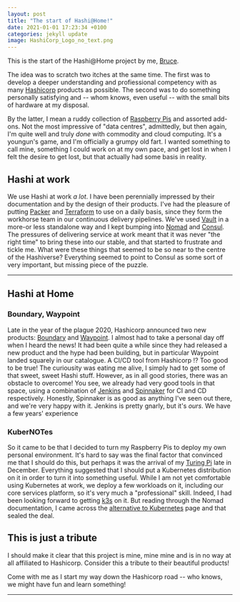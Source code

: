 ```yaml
---
layout: post
title: "The start of Hashi@Home!"
date: 2021-01-01 17:23:34 +0100
categories: jekyll update
image: HashiCorp_Logo_no_text.png
---
```


This is the start of the Hashi@Home project by me, [Bruce](https://brucellino.github.com).

The idea was to scratch two itches at the same time.
The first was to develop a deeper understanding and profiessional competency with as many [Hashicorp](https://www.hashicorp.com) products as possible.
The second was to do something personally satisfying and -- whom knows, even useful -- with the small bits of hardware at my disposal.

By the latter, I mean a ruddy collection of [Raspberry Pis](https://www.raspberrypi.org/) and assorted add-ons.
Not the most impressive of "data centres", admittedly, but then again, I'm quite well and truly _done_ with commodity and cloud computing.
It's a youngun's game, and I'm officially a grumpy old fart.
I wanted something to call mine, something I could work on at my own pace, and get lost in when I felt the desire to get lost, but that actually had some basis in reality.

## Hashi at work

We use Hashi at work _a lot_.
I have been perennially impressed by their documentation and by the design of their products.
I've had the pleasure of putting [Packer](https://packer.io) and [Terraform](https://terraform.io) to use on a daily basis, since they form the workhorse team in our continuous delivery pipelines. We've used [Vault](https://vaultproject.io) in a more-or less standalone way and I kept bumping into [Nomad](https://nomadproject.io) and [Consul](https://consul.io).
The pressures of delivering service at work meant that it was never "the right time" to bring these into our stable, and that started to frustrate and tickle me.
What were these things that seemed to be so near to the centre of the Hashiverse?
Everything seemed to point to Consul as some sort of very important, but missing piece of the puzzle.

---

## Hashi at Home

### Boundary, Waypoint

Late in the year of the plague 2020, Hashicorp announced two new products: [Boundary](https://www.boundaryproject.io/) and [Waypoint](https://www.waypointproject.io/).
I almost had to take a personal day off when I heard the news!
It had been quite a while since they had released a new product and the hype had been building, but in particular Waypoint landed squarely in our catalogue.
A CI/CD tool from Hashicorp !?
Too good to be true!
The curiousity was eating me alive, I simply had to get some of that sweet, sweet Hashi stuff.
However, as in all good stories, there was an obstacle to overcome!
You see, we already had very good tools in that space, using a combination of [Jenkins](https://jenkins.io) and [Spinnaker](https://spinnaker.io) for CI and CD respectively.
Honestly, Spinnaker is as good as anything I've seen out there, and we're very happy with it.
Jenkins is pretty gnarly, but it's _ours_.
We have a few years' experience

### KuberNOTes

So it came to be that I decided to turn my Raspberry Pis to deploy my own personal environment.
It's hard to say was the final factor that convinced me that I should do this, but perhaps it was the arrival of my [Turing Pi](https://turingpi.com/) late in December.
Everything suggested that I should put a Kubernetes distribution on it in order to turn it into something useful.
While I am not yet comfortable using Kubernetes at work, we deploy a few workloads on it, including our core services platform, so it's very much a "professional" skill.
Indeed, I had been looking forward to getting [k3s](https://k3s.io) on it.
But reading through the Nomad documentation, I came across the [alternative to Kubernetes](https://www.nomadproject.io/docs/nomad-vs-kubernetes/alternative) page and that sealed the deal.

## This is just a tribute

I should make it clear that this project is mine, mine mine and is in no way at all affiliated to Hashicorp.
Consider this a tribute to their beautiful products!

Come with me as I start my way down the Hashicorp road -- who knows, we might have fun and learn something!

---
